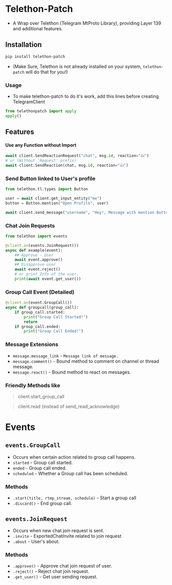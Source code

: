 # Telethon-Patch
- A Wrap over Telethon (Telegram MtProto Library), providing Layer 139 and additional features.

## Installation
```bash
pip install telethon-patch
```
* (Make Sure, Telethon is not already installed on your system, `telethon-patch` will do that for you!)

### Usage
- To make telethon-patch to do it's work, add this lines before creating TelegramClient
```python
from telethonpatch import apply
apply()
```

## Features
#### Use any Function without Import
```python
await client.SendReactionRequest("chat", msg.id, reaction="👍")
# or (Without 'Request' prefix)
await client.SendReaction(chat, msg.id, reaction="👍")
```

### Send Button linked to User's profile
```python
from telethon.tl.types import Button

user = await client.get_input_entity("me")
button = Button.mention("Open Profile", user)

await client.send_message("username", "Hey!, Message with mention Button", buttons=button)
```

### Chat Join Requests
```python
from telethon import events

@client.on(events.JoinRequest())
async def example(event):
    ## Approve - User
    await event.approve()
    ## Disapprove user
    await event.reject()
    # or print Info of the user.
    print(await event.get_user())
```

### Group Call Event (Detailed)
```python
@client.on(event.GroupCall())
async def groupcall(group_call):
    if group_call.started:
        print("Group Call Started!")
        return
    if group_call.ended:
        print("Group Call Ended!")
```

### Message Extensions
- `message.message_link` - `Message link of message.`
- `message.comment()` - Bound method to comment on channel or thread message.
- `message.react()` - Bound method to react on messages.


### Friendly Methods like
 > client.start_group_call

 > client.read (instead of send_read_acknowledge)


# Events

## `events.GroupCall`
- Occurs when certain action related to group call happens.
-  `started` - Group call started.
-  `ended` - Group call ended.
-  `scheduled` - Whether a Group call has been scheduled.

### Methods
- `.start(title, rtmp_stream, schedule)` - Start a group call
- `.discard()` - End group call.

## `events.JoinRequest`
- Occurs when new chat join request is sent.
- `.invite` - ExportedChatInvite related to join request
- `.about` - User's about.

### Methods
- `.approve()` - Approve chat join request of user.
- `.reject()` - Reject chat join request.
- `.get_user()` - Get user sending request.